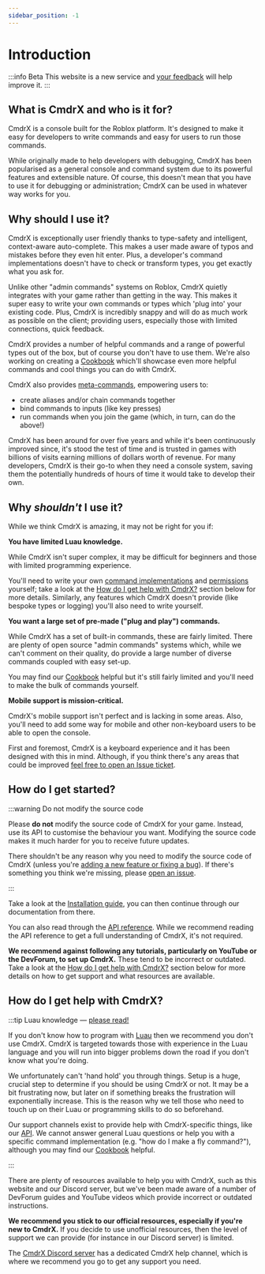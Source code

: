 ```yaml
---
sidebar_position: -1
---
```


# Introduction

:::info Beta
This website is a new service and [your feedback](https://github.com/BiraruX/CmdrX/issues/new?assignees=&labels=scope%3Aixp&projects=&template=websitefeedback.md) will help improve it.
:::

## What is CmdrX and who is it for?

CmdrX is a console built for the Roblox platform. It's designed to make it easy for developers to write commands and easy for users to run those commands.

While originally made to help developers with debugging, CmdrX has been popularised as a general console and command system due to its powerful features and extensible nature. Of course, this doesn't mean that you have to use it for debugging or administration; CmdrX can be used in whatever way works for you.

## Why should I use it?

CmdrX is exceptionally user friendly thanks to type-safety and intelligent, context-aware auto-complete. This makes a user made aware of typos and mistakes before they even hit enter. Plus, a developer's command implementations doesn't have to check or transform types, you get exactly what you ask for.

Unlike other "admin commands" systems on Roblox, CmdrX quietly integrates with your game rather than getting in the way. This makes it super easy to write your own commands or types which 'plug into' your existing code. Plus, CmdrX is incredibly snappy and will do as much work as possible on the client; providing users, especially those with limited connections, quick feedback.

CmdrX provides a number of helpful commands and a range of powerful types out of the box, but of course you don't have to use them. We're also working on creating a [Cookbook](/docs/community/cookbook) which'll showcase even more helpful commands and cool things you can do with CmdrX.

CmdrX also provides [meta-commands](/docs/metacommands), empowering users to:

- create aliases and/or chain commands together
- bind commands to inputs (like key presses)
- run commands when you join the game (which, in turn, can do the above!)

CmdrX has been around for over five years and while it's been continuously improved since, it's stood the test of time and is trusted in games with billions of visits earning millions of dollars worth of revenue. For many developers, CmdrX is their go-to when they need a console system, saving them the potentially hundreds of hours of time it would take to develop their own.

## Why _shouldn't_ I use it?

While we think CmdrX is amazing, it may not be right for you if:

**You have limited Luau knowledge.**

While CmdrX isn't super complex, it may be difficult for beginners and those with limited programming experience.

You'll need to write your own [command implementations](/docs/commands) and [permissions](/docs/hooks) yourself; take a look at the [How do I get help with CmdrX?](#how-do-i-get-help-with-CmdrX) section below for more details. Similarly, any features which CmdrX doesn't provide (like bespoke types or logging) you'll also need to write yourself.

**You want a large set of pre-made ("plug and play") commands.**

While CmdrX has a set of built-in commands, these are fairly limited. There are plenty of open source "admin commands" systems which, while we can't comment on their quality, do provide a large number of diverse commands coupled with easy set-up.

You may find our [Cookbook](/docs/community/cookbook) helpful but it's still fairly limited and you'll need to make the bulk of commands yourself.

**Mobile support is mission-critical.**

CmdrX's mobile support isn't perfect and is lacking in some areas. Also, you'll need to add some way for mobile and other non-keyboard users to be able to open the console.

First and foremost, CmdrX is a keyboard experience and it has been designed with this in mind. Although, if you think there's any areas that could be improved [feel free to open an Issue ticket](https://github.com/BiraruX/CmdrX/issues).

## How do I get started?

:::warning Do not modify the source code

Please **do not** modify the source code of CmdrX for your game. Instead, use its API to customise the behaviour you want. Modifying the source code makes it much harder for you to receive future updates.

There shouldn't be any reason why you need to modify the source code of CmdrX (unless you're [adding a new feature or fixing a bug](/docs/contribute)). If there's something you think we're missing, please [open an issue](https://github.com/BiraruX/CmdrX).

:::

Take a look at the [Installation guide](/docs/installation), you can then continue through our documentation from there.

You can also read through the [API reference](/api/CmdrX). While we recommend reading the API reference to get a full understanding of CmdrX, it's not required.

**We recommend against following any tutorials, particularly on YouTube or the DevForum, to set up CmdrX.** These tend to be incorrect or outdated. Take a look at the [How do I get help with CmdrX?](#how-do-i-get-help-with-CmdrX) section below for more details on how to get support and what resources are available.

## How do I get help with CmdrX?

:::tip Luau knowledge — <u>please read!</u>

If you don't know how to program with [Luau](https://luau-lang.org) then we recommend you don't use CmdrX. CmdrX is targeted towards those with experience in the Luau language and you will run into bigger problems down the road if you don't know what you're doing.

We unfortunately can't 'hand hold' you through things. Setup is a huge, crucial step to determine if you should be using CmdrX or not. It may be a bit frustrating now, but later on if something breaks the frustration will exponentially increase. This is the reason why we tell those who need to touch up on their Luau or programming skills to do so beforehand.

Our support channels exist to provide help with CmdrX-specific things, like our [API](/api). We cannot answer general Luau questions or help you with a specific command implementation (e.g. "how do I make a fly command?"), although you may find our [Cookbook](/docs/community/cookbook) helpful.

:::

There are plenty of resources available to help you with CmdrX, such as this website and our Discord server, but we've been made aware of a number of DevForum guides and YouTube videos which provide incorrect or outdated instructions.

**We recommend you stick to our official resources, especially if you're new to CmdrX.** If you decide to use unofficial resources, then the level of support we can provide (for instance in our Discord server) is limited.

The [CmdrX Discord server](https://discord.gg/KTbpAEhWsf) has a dedicated CmdrX help channel, which is where we recommend you go to get any support you need.
